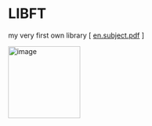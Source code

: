# LIBFT

my very first own library [ [en.subject.pdf](https://github.com/cosmo-octopus/LIBFT/files/10948020/en.subject.pdf)  ]

<img width="147" alt="image" src="https://user-images.githubusercontent.com/119530584/224474718-2df6347d-65a4-4cf7-a025-1a5f865f7b9d.png">
